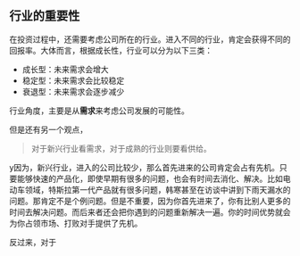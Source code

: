 ##  行业的重要性      

在投资过程中，还需要考虑公司所在的行业。进入不同的行业，肯定会获得不同的回报率。大体而言，根据成长性，行业可以分为以下三类：  

* 成长型：未来需求会增大
* 稳定型：未来需求会比较稳定  
* 衰退型：未来需求会逐步减少  

行业角度，主要是从**需求**来考虑公司发展的可能性。  

但是还有另一个观点，  

> 对于新兴行业看需求，对于成熟的行业则要看供给。

y因为，新兴行业，进入的公司比较少，那么首先进来的公司肯定会占有先机。只要能够快速的产品化，即使早期有很多的问题，也会有时间去消化、解决。比如电动车领域，特斯拉第一代产品就有很多问题，韩寒甚至在访谈中讲到下雨天漏水的问题。那肯定不是个例问题。但是不重要，因为你首先进来了，你有比别人更多的时间去解决问题。而后来者还会把你遇到的问题重新解决一遍。你的时间优势就会为你占领市场、打败对手提供了先机。  

反过来，对于


